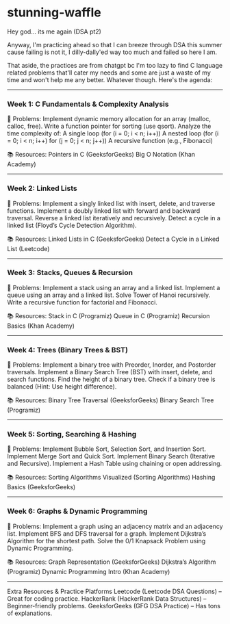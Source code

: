 

# stunning-waffle
Hey god... its me again (DSA pt2)

Anyway, I'm practicing ahead so that I can breeze through DSA this summer cause failing is not it, I dilly-dally'ed way too much and failed so here I am.

That aside, the practices are from chatgpt bc I'm too lazy to find C language related problems that'll cater my needs and some are just a waste of my time and won't help me any better.
Whatever though. Here's the agenda:
___
### Week 1: C Fundamentals & Complexity Analysis 
🔹 Problems: 
Implement dynamic memory allocation for an array (malloc, calloc, free). Write a function pointer for sorting (use qsort).
Analyze the time complexity of: 
A single loop (for (i = 0; i < n; i++)) 
A nested loop (for (i = 0; i < n; i++) for (j = 0; j < n; j++)) 
A recursive function (e.g., Fibonacci)

📚 Resources: Pointers in C (GeeksforGeeks) 
Big O Notation (Khan Academy)
___
### Week 2: Linked Lists 
🔹 Problems: 
Implement a singly linked list with insert, delete, and traverse functions. Implement a doubly linked list with forward and backward traversal. Reverse a linked list iteratively and recursively. 
Detect a cycle in a linked list (Floyd’s Cycle Detection Algorithm). 

📚 Resources: Linked Lists in C (GeeksforGeeks) 
Detect a Cycle in a Linked List (Leetcode)
 ___
 ### Week 3: Stacks, Queues & Recursion 
 🔹 Problems: 
 Implement a stack using an array and a linked list. Implement a queue using an array and a linked list.
Solve Tower of Hanoi recursively. 
Write a recursive function for factorial and Fibonacci. 

📚 Resources: Stack in C (Programiz) 
Queue in C (Programiz) 
Recursion Basics (Khan Academy) 
___
### Week 4: Trees (Binary Trees & BST) 
🔹 Problems: 
Implement a binary tree with Preorder, Inorder, and Postorder traversals. 
Implement a Binary Search Tree (BST) with insert, delete, and search functions. 
Find the height of a binary tree. 
Check if a binary tree is balanced (Hint: Use height difference). 

📚 Resources: Binary Tree Traversal (GeeksforGeeks) 
Binary Search Tree (Programiz)
 ___
 ### Week 5: Sorting, Searching & Hashing 
 🔹 Problems: 
Implement Bubble Sort, Selection Sort, and Insertion Sort. Implement Merge Sort and Quick Sort.
Implement Binary Search (Iterative and Recursive). 
Implement a Hash Table using chaining or open addressing. 

📚 Resources: Sorting Algorithms Visualized (Sorting Algorithms) Hashing Basics (GeeksforGeeks) 
___
### Week 6: Graphs & Dynamic Programming 
🔹 Problems: 
Implement a graph using an adjacency matrix and an adjacency list.
Implement BFS and DFS traversal for a graph. 
Implement Dijkstra’s Algorithm for the shortest path. 
Solve the 0/1 Knapsack Problem using Dynamic Programming.

📚 Resources: Graph Representation (GeeksforGeeks) 
Dijkstra’s Algorithm (Programiz) 
Dynamic Programming Intro (Khan Academy) 
___
Extra Resources & Practice Platforms Leetcode (Leetcode DSA Questions) – Great for coding practice. HackerRank (HackerRank Data Structures) – Beginner-friendly problems. GeeksforGeeks (GFG DSA Practice) – Has tons of explanations.

